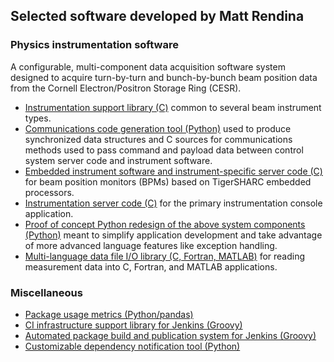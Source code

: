 ## Selected software developed by Matt Rendina
### Physics instrumentation software
A configurable, multi-component data acquisition software system designed to acquire turn-by-turn and bunch-by-bunch beam position data from the Cornell Electron/Positron Storage Ring (CESR).

- [Instrumentation support library (C)](https://github.com/rendinam/BeamInstSupport) common to several beam instrument types.
- [Communications code generation tool (Python)](https://github.com/rendinam/BeamInstParser) used to produce synchronized data structures and C sources for communications methods used to pass command and payload data between control system server code and instrument software.
- [Embedded instrument software and instrument-specific server code (C)](https://github.com/rendinam/CBPM-TSHARC) for beam position monitors (BPMs) based on TigerSHARC embedded processors.
- [Instrumentation server code (C)](https://github.com/rendinam/CBIC) for the primary instrumentation console application.
- [Proof of concept Python redesign of the above system components (Python)](https://github.com/rendinam/CBPM) meant to simplify application development and take advantage of more advanced language features like exception handling.
- [Multi-language data file I/O library (C, Fortran, MATLAB)](https://github.com/rendinam/cbpmfio) for reading measurement data into C, Fortran, and MATLAB applications.

### Miscellaneous
- [Package usage metrics (Python/pandas)](https://github.com/Astroconda/conmets)
- [CI infrastructure support library for Jenkins (Groovy)](https://github.com/spacetelescope/jenkins_shared_ci_utils)
- [Automated package build and publication system for Jenkins (Groovy)](https://github.com/Astroconda/build_control)
- [Customizable dependency notification tool (Python)](https://github.com/spacetelescope/harbinger)

